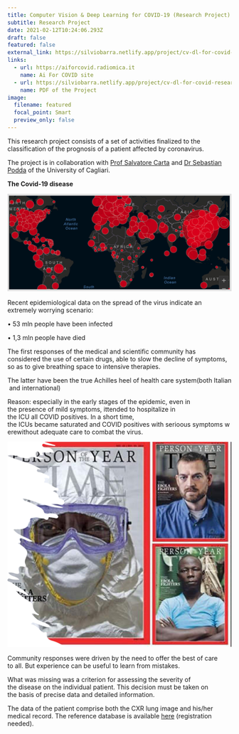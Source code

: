 ```yaml
---
title: Computer Vision & Deep Learning for COVID-19 (Research Project)
subtitle: Research Project
date: 2021-02-12T10:24:06.293Z
draft: false
featured: false
external_link: https://silviobarra.netlify.app/project/cv-dl-for-covid-research-project/#index.md
links:
  - url: https://aiforcovid.radiomica.it
    name: Ai For COVID site
  - url: https://silviobarra.netlify.app/project/cv-dl-for-covid-research-project/CVDLforCOVID_eng.pdf
    name: PDF of the Project
image:
  filename: featured
  focal_point: Smart
  preview_only: false
---
```

This research project consists of a set of activities finalized to the classification of the prognosis of a patient affected by coronavirus. 

The project is in collaboration with [Prof Salvatore Carta](https://people.unica.it/salvatoremariocarta/) and [Dr Sebastian Podda](https://aibd.unica.it/people/sebastian-podda) of the University of Cagliari.

**The Covid-19 disease**

![](imm1.png)

Recent epidemiological data on the spread of the virus indicate an extremely worrying scenario:

• 53 mln people have been infected

• 1,3 mln people have died

The first responses of the medical and scientific community has considered the use of certain drugs, able to slow the decline of symptoms, so as to give breathing space to intensive therapies.

The latter have been the true Achilles heel of health care system(both Italian and international)

Reason: especially in the early stages of the epidemic, even in the presence of mild symptoms, ittended to hospitalize in the ICU all COVID positives. In a short time, the ICUs became saturated and COVID positives with serioous symptoms werewithout adequate care to combat the virus.

![](imm2.png)

Community responses were driven by the need to offer the best of care to all. But experience can be useful to learn from mistakes.

What was missing was a criterion for assessing the severity of the disease on the individual patient. This decision must be taken on the basis of precise data and detailed information.

The data of the patient comprise both the CXR lung image and his/her medical record. The reference database is available [here](https://aiforcovid.radiomica.it) (registration needed).